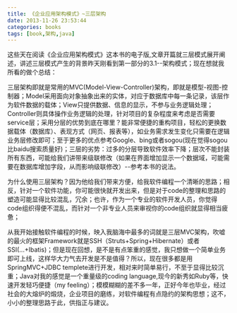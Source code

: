 ```yaml
---
title: 《企业应用架构模式》~三层架构
date: 2013-11-26 23:53:44
categories: books
tags: [book,架构,java]
---
```

这些天在阅读《企业应用架构模式》这本书的电子版,文章开篇就三层模式展开阐述，讲述三层模式产生的背景昨天刚看到第一部分的3.1--架构模式；现在想就我所看的做个总结：

三层架构即就是常用的MVC(Model-View-Controller)架构，即就是模型-视图-控制器；Model采用面向对象抽象出来的实体，对应于数据库中每一条记录，该层作为软件数据的载体；View只提供数据、信息的显示，不参与业务逻辑处理；Controller则具体操作业务逻辑的处理，针对项目的复杂程度来考虑是否需要service层；采用分层的优势到底在哪里？能非常便捷的重构项目，轻松的更换数据载体（数据库）、表现方式（网页、报表等），如业务需求发生变化只需要在逻辑业务层修改即可；至于更多的优点参考Google、bing或者sogou(现在觉得sogou比baidu搜索质量好)；三层的劣势：过多的分层导致软件效率下降；层次不能封装所有东西，可能给我们讲带来级联修改（如果在界面增加显示一个数据域，可能需要在数据库增加字段，从而影响级联修改）--参考本书的说法。

<!-- more -->

为什么使用三层架构？因为他给我们带来方便，给我软件编程一个清晰的思路；相反，针对一个软件功能，你可能很快就开发出来，但是对于code的整理和思路的塑造可能显得比较混乱，冗余；也许，作为一个专业的软件开发人员，你觉得code组织得便不混乱，而针对一个非专业人员来审视你的code组织就显得相当疲惫；

从我开始接触软件编程的时候，映入我脑海中最多的词就是三层MVC架构，吹嘘的最火的框架Framework就是SSH（Struts+Spring+Hibernate）或者SSI(...+Ibatis)；但是现在回想，是不是有点笨重的感觉，我只想做一个简单业务即可上线，这样华大力气去开发是不是值得？所以，现在很多都是用SpringMVC+JDBC templete进行开发，相对来时简单易行，不至于显得比较沉重；Java对我的感觉是一个重量级的coding language,现今的新秀如Ruby等，快速开发轻巧便捷（my feeling）；模模糊糊的差不多一年，正好今年也毕业，经过社会的大熔炉的煅烧，企业项目的磨练，对软件编程有点隐约的架构思想；这不，小小的整理思路于此，供指正与建议。